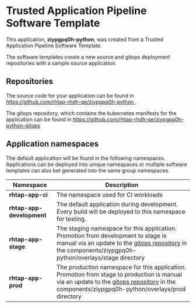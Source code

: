 # Trusted Application Pipeline Software Template

This application, **ziypgpq0h-python**, was created from a Trusted Application Pipeline Software Template.

The software templates create a new source and gitops deployment repositories with a sample source application. 

## Repositories

The source code for your application can be found in [https://github.com/rhtap-rhdh-qe/ziypgpq0h-python ](https://github.com/rhtap-rhdh-qe/ziypgpq0h-python ).
 
The gitops repository, which contains the kubernetes manifests for the application can be found in 
[https://github.com/rhtap-rhdh-qe/ziypgpq0h-python-gitops ](https://github.com/rhtap-rhdh-qe/ziypgpq0h-python-gitops ) 

## Application namespaces 

The default application will be found in the following namespaces. Applications can be deployed into unique namespaces or multiple software templates can also bet generated into the same group namespaces.  

|  Namespace   |  Description   |  
| -------- | -------- |
| **rhtap-app-ci** | The namespace used for CI workloads |
| **rhtap-app-development** | The default application during development. Every build will be deployed to this namespace for testing. |
| **rhtap-app-stage** | The staging namespace for this application. Promotion from development to stage is manual via an update to the [gitops repository](https://github.com/rhtap-rhdh-qe/ziypgpq0h-python-gitops ) in the components/ziypgpq0h-python/overlays/stage directory |
| **rhtap-app-prod** | The production namespace for this application. Promotion from stage to production is manual via an update to the [gitops repository](https://github.com/rhtap-rhdh-qe/ziypgpq0h-python-gitops ) in the components/ziypgpq0h-python/overlays/prod directory |